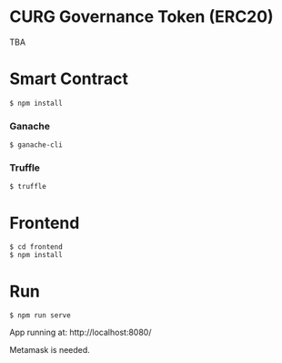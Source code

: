# CURG Governance Token (ERC20)

TBA

# Smart Contract

```
$ npm install
```

### Ganache
```
$ ganache-cli
```

### Truffle
```
$ truffle
```

# Frontend

```
$ cd frontend
$ npm install
```

# Run
```
$ npm run serve
```

App running at: http://localhost:8080/

Metamask is needed.
